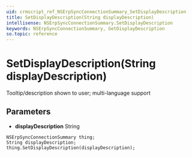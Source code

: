```yaml
---
uid: crmscript_ref_NSErpSyncConnectionSummary_SetDisplayDescription
title: SetDisplayDescription(String displayDescription)
intellisense: NSErpSyncConnectionSummary.SetDisplayDescription
keywords: NSErpSyncConnectionSummary, GetDisplayDescription
so.topic: reference
---
```


# SetDisplayDescription(String displayDescription)

Tooltip/description shown to user; multi-language support

## Parameters

* **displayDescription** String

```crmscript
NSErpSyncConnectionSummary thing;
String displayDescription;
thing.SetDisplayDescription(displayDescription);
```

